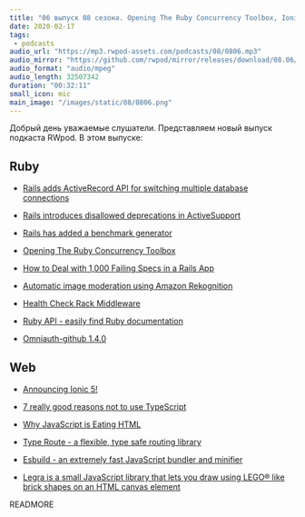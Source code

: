 ```yaml
---
title: "06 выпуск 08 сезона. Opening The Ruby Concurrency Toolbox, Ionic 5, Ruby API, Type Route, Esbuild, Legra и прочее"
date: 2020-02-17
tags:
 - podcasts
audio_url: "https://mp3.rwpod-assets.com/podcasts/08/0806.mp3"
audio_mirror: "https://github.com/rwpod/mirror/releases/download/08.06/0806.mp3"
audio_format: "audio/mpeg"
audio_length: 32507342
duration: "00:32:11"
small_icon: mic
main_image: "/images/static/08/0806.png"
---
```


Добрый день уважаемые слушатели. Представляем новый выпуск подкаста RWpod. В этом выпуске:

## Ruby

 - [Rails adds ActiveRecord API for switching multiple database connections](https://blog.saeloun.com/2020/02/14/rails-6-multiple-database-support)
 - [Rails introduces disallowed deprecations in ActiveSupport](https://blog.saeloun.com/2020/02/12/rails-active-support-disallowed-deprecations)
 - [Rails has added a benchmark generator](https://blog.saeloun.com/2020/02/11/rails-benchmark-generator)
 - [Opening The Ruby Concurrency Toolbox](https://www.honeybadger.io/blog/ruby-concurrency-parallelism/)


 - [How to Deal with 1,000 Failing Specs in a Rails App](https://blog.planetargon.com/entries/how-to-deal-with-1000-failing-specs-in-a-rails-app)
 - [Automatic image moderation using Amazon Rekognition](https://kukicola.io/posts/automatic-image-moderation-using-amazon-rekognition)
 - [Health Check Rack Middleware](https://medium.com/faun/health-check-rack-middleware-b6b126efbaa8)
 - [Ruby API - easily find Ruby documentation](https://rubyapi.org/)
 - [Omniauth-github 1.4.0](https://github.com/omniauth/omniauth-github/releases/tag/v1.4.0)

## Web

 - [Announcing Ionic 5!](https://ionicframework.com/blog/announcing-ionic-5/)
 - [7 really good reasons not to use TypeScript](https://medium.com/javascript-in-plain-english/7-really-good-reasons-not-to-use-typescript-166af597c466)
 - [Why JavaScript is Eating HTML](https://css-tricks.com/why-javascript-is-eating-html/)


 - [Type Route - a flexible, type safe routing library](https://www.type-route.org/)
 - [Esbuild - an extremely fast JavaScript bundler and minifier](https://github.com/evanw/esbuild)
 - [Legra is a small JavaScript library that lets you draw using LEGO® like brick shapes on an HTML canvas element](https://legrajs.com/)

READMORE
